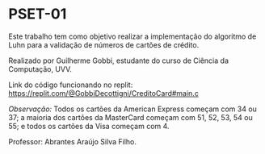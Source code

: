 # PSET-01
Este trabalho tem como objetivo realizar a implementação do algoritmo de Luhn para a validação de números de cartões de crédito. <br />

Realizado por Guilherme Gobbi, estudante do curso de Ciência da Computação, UVV. <br />

Link do código funcionando no replit: https://replit.com/@GobbiDecottigni/CreditoCard#main.c <br />

*Observação:* Todos os cartões da American Express começam com 34 ou 37; a 
maioria dos cartões da MasterCard começam com 51, 52, 53, 54 ou 55; e todos 
os cartões da Visa começam com 4. <br />

Professor: Abrantes Araújo Silva Filho.
